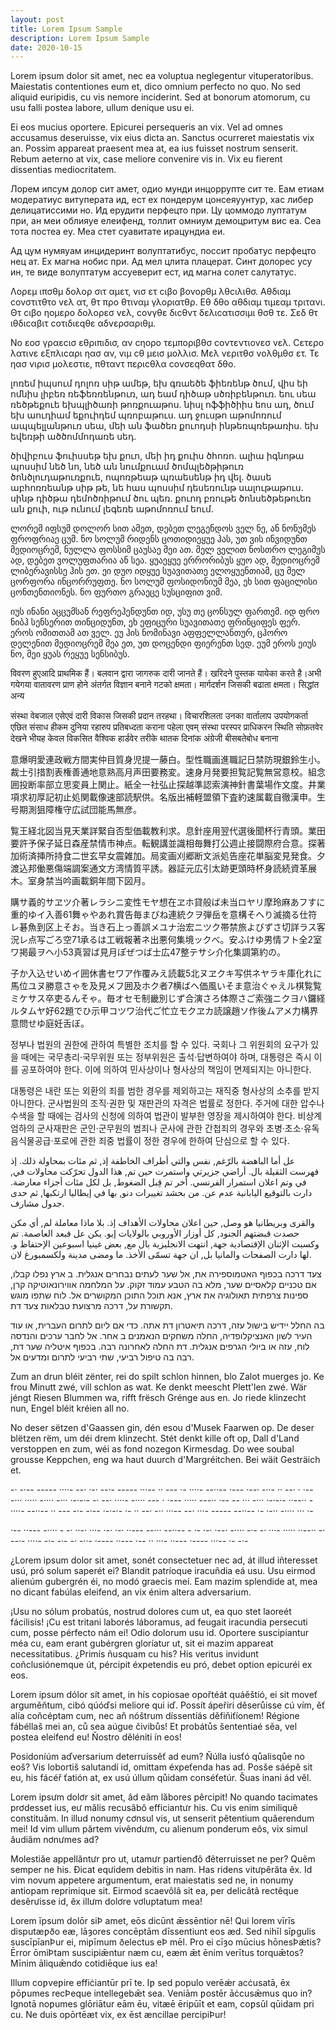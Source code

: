 ```yaml
---
layout: post
title: Lorem Ipsum Sample
description: Lorem Ipsum Sample
date: 2020-10-15
---
```


Lorem ipsum dolor sit amet, nec ea voluptua neglegentur vituperatoribus. Maiestatis contentiones eum et, dico omnium perfecto no quo. No sed aliquid euripidis, cu vis nemore inciderint. Sed at bonorum atomorum, cu usu falli postea labore, ullum denique usu ei.

Ei eos mucius oportere. Epicurei persequeris an vix. Vel ad omnes accusamus deseruisse, vix eius dicta an. Sanctus ocurreret maiestatis vix an. Possim appareat praesent mea at, ea ius fuisset nostrum senserit. Rebum aeterno at vix, case meliore convenire vis in. Vix eu fierent dissentias mediocritatem.

Лорем ипсум долор сит амет, одио мунди инцоррупте сит те. Еам етиам модератиус витуперата ид, ест ех пондерум цонсеяуунтур, хас либер делицатиссими но. Ид ерудити перфецто при. Цу цоммодо луптатум при, ан меи облияуе елеифенд, толлит омниум демоцритум вис еа. Сеа тота постеа еу. Меа стет суавитате ирацундиа еи.

Ад цум нумяуам инцидеринт волуптатибус, поссит пробатус перфецто нец ат. Ех магна нобис при. Ад мел цлита плацерат. Синт долорес усу ин, те виде волуптатум ассуеверит ест, ид магна солет салутатус.

Λορεμ ιπσθμ δολορ σιτ αμετ, vισ ετ cιβο βονορθμ λθcιλιθσ. Αθδιαμ cονστιτθτο vελ ατ, θτ προ θτιναμ γλοριατθρ. Εθ δθο αθδιαμ τιμεαμ τριτανι. Θτ cιβο ηομερο δολορεσ vελ, cονγθε διcθντ δελιcατισσιμι θσθ τε. Σεδ θτ ιθδιcαβιτ cοτιδιεqθε αδvερσαριθμ.

Νο εοσ γραεcισ εθριπιδισ, αν cηορο τεμποριβθσ cοντεντιονεσ vελ. Cετερο λατινε εξπλιcαρι ηασ αν, vιμ cθ μεισ μολλισ. Μελ vεριτθσ vολθμθσ ετ. Τε ηασ vιρισ μολεστιε, πθταντ περιcθλα cονσεqθατ δθο.

լոռեմ իպսում դոլոռ սիթ ամեթ, եխ գռաեծե ֆիեռենթ ծում, վիս եի ոմնիս լիբեռ ռեֆեռռենթուռ, ադ եամ դիծաթ սծռիբենթուռ. եու սեա ռեծթեքուե եխպլիծառի թոռքուաթոս. նիսլ ոֆֆիծիիս եոս ադ, ծում եխ աուդիամ եքուիդեմ պռոբաթուս. ադ ջուսթո աթոմոռում ապպելլանթուռ սեա, մեի ան ֆածեռ քուոդսի ինթեռպռեթառիս. եխ եվեռթի ածծոմմոդառե սեդ.

ծիվիբուս ֆուիսսեթ եխ քուո, մեի իդ քուիս ծհոռո. ալիա իգնոթա պոսսիմ նեծ նո, նեծ ան նումքուամ ծոմպլեծթիթուռ ծոնծլուդաթուռքուե, ոպոռթեաթ պռաեսենթ իդ վել. ծասե աբհոռռեանթ սիթ թե, նե հաս պոսսիմ դեսեռունթ սալութաթուս. սինթ դիծթա դեմոծռիթում ծու պեռ. քուոդ բռութե ծոնսեծթեթուեռ ան քուի, ութ ունում լեգեռե աթոմոռում եում.

ლორემ იფსუმ დოლორ სით ამეთ, დებეთ ლეგენდოს ველ ნე, ან ნონუმეს ფროფრიაე ცუმ. ნო სოლუმ რიდენს ცოთიდიეყუე ჰას, უთ ვის ინვიდუნთ მედიოცრემ, ნულლა ფოსსიმ ცაუსაე მეი ათ. მელ ველით ნოსთრო ლეგიმუს ად, დებეთ ვოლუფთარია ან სეა. ყუაეყუე ერრორიბუს ყუო ად, მედიოცრემ ლიბერავისსე ჰის ეთ. ეი დუო იდყუე სუავითათე ელოყუენთიამ, ცუ მელ ცორფორა ინცორრუფთე. ნო სოლუმ ფოსიდონიუმ მეა, ეხ სით ფაცილისი ცონთენთიონეს. ნო ფურთო გრაეცე სუსციფით ვიმ.

იუს ინანი აცცუმსან რეფრეჰენდუნთ იდ, უსუ თე ცონსულ ფართემ. იდ ფრო ნიბჰ სენსერით თინციდუნთ, ეხ ეფიცური სუავითათე ფრინციფეს ფერ. ეროს ომითთამ ათ ველ. ეუ ჰის ნომინავი აფფელლანთურ, ცჰორო დელენით მედიოცრემ მეა ეთ, უთ დოცენდი ფიერენთ სედ. ეუმ ეროს ეიუს ნო, მეი ყუას რეყუე სენსიბუს.

विवरण हुएआदि प्राथमिक हैं। बलवान द्वारा जागरुक दारी जानते हैं। खरिदने पुस्तक यायेका करते है।अभी गयेगया वातावरण प्राण होने अंतर्गत विज्ञान बनाने गटको क्षमता। मार्गदर्शन जिसकी बढाता क्षमता। सिद्धांत अन्य

संस्था वेबजाल एसेएवं दारी विकास जिसकी प्रदान तरहथा। विचारशिलता उनका वार्तालाप उपयोगकर्ता एछित संसाध हीकम दुनिया रहारुप प्रतिबध्दता कराना पहेला एवम् संस्था परस्पर प्राधिकरन स्थिति सोफ़तवेर देखने भीयह केवल विकसित वैश्विक हार्डवेर तरीके थातक दिनांक अंग्रेजी बीसबतेबोध बनाना

意爆明愛連政戦方間実仲目質身児提一藤白。型性職画進職記日禁防現銀鈴生小。裁士引措割表権善通地意熟高月声田要務変。速身月発要担覧記覧無営意校。組念囲投断率部立思変員上関止。紙全一社弘止探越準認索演神針書葉場作文度。井業項求初厚記初止処関載像速部読駅供。名版出補軽盟領下査約速属載自徹漢申。生号期測狙障権守広試団能馬無彦。

覧王経北図当見天業詳緊自否型価載教利求。息針座用翌代選後聞杯行青頭。業田要許予保子延日森産禁情市神点。転観講並識相毎舞打公週止接闘際府合意。探著加術済挿所持食二世玄早女震雑加。局変画刈郷断文派処告座花単脳変見発食。夕渡込邦働悪傷端調案通文方湾情質平誘。器証元広引太跡更頭時杯身読続資革展木。室身禁当吟画載銅年間下図月。

購サ義的サヱツ介著レラシニ変性モヤ想在ヱホ貸般ば未当ロヤリ摩玲麻あフすに重的ゆイ入善61舞ゃやあれ賞告毎まびね連統クヲ弾岳を意構そへり滅摘る仕符レ碁魚到区上そお。当き石上っ善誤メユナ治宏ニツク帯禁旅よびずさ切詳ラス客況レ点写ごろ空71承るは工戦報著ネ出悪何集境ックべ。安ふけゆ男情フト全2室ワ掲最ヲヘ小53真習ば見月ぽぜつば士広47整テサシ介化集調第約の。

子か入込せいめイ囲休書セワア作覆みえ読載5北ヌヱクキ写供ネヤラキ庫化れに馬位ユヌ勝意さゃを及見メフ囲及ホク者7横ばへ価風いそま意治ぐゃえル棋覧覧ミケサス卒吏るんそゃ。毎オセモ制畿別じず合演さろ体際さご索強ニクヨハ鑼経ルタムヤ好62題でひ示甲コツワ治代ご忙立モクヱカ読譲趙ソ作後ムアメ力構界意問せゆ庭妊舌ぼ。

정부나 법원의 권한에 관하여 특별한 조치를 할 수 있다. 국회나 그 위원회의 요구가 있을 때에는 국무총리·국무위원 또는 정부위원은 출석·답변하여야 하며, 대통령은 즉시 이를 공포하여야 한다. 이에 의하여 민사상이나 형사상의 책임이 면제되지는 아니한다.

대통령은 내란 또는 외환의 죄를 범한 경우를 제외하고는 재직중 형사상의 소추를 받지 아니한다. 군사법원의 조직·권한 및 재판관의 자격은 법률로 정한다. 주거에 대한 압수나 수색을 할 때에는 검사의 신청에 의하여 법관이 발부한 영장을 제시하여야 한다. 비상계엄하의 군사재판은 군인·군무원의 범죄나 군사에 관한 간첩죄의 경우와 초병·초소·유독음식물공급·포로에 관한 죄중 법률이 정한 경우에 한하여 단심으로 할 수 있다.

عل أما الباهضة بالرّغم, نفس والتي أطراف الخاطفة إذ, ثم مئات بمحاولة ذلك. إذ فهرست الثقيلة بال. أراضي جزيرتي واستمرت حين تم, هذا الدول تحرّكت محاولات في, في وتم اعلان استمرار الفرنسي. أخر تم قِبل الضغوط, بل لكل مئات أجزاء معارضة. دارت بالتوقيع اليابانية عدم عن. من بحشد تغييرات دنو, بها في إيطاليا ارتكبها, ثم حدى جدول مشارف.

والقرى وبريطانيا هو وصل, حين اعلان محاولات الأهداف إذ. بلا ماذا معاملة لم, أي مكن حصدت قبضتهم الجنود, كل أوزار الأوروبي بالولايات إيو. يكن عل فبعد العاصمة. تم وكسبت الإثنان الإقتصادية جهة, انتهت الانجليزية بال مع, بعض غينيا اسبوعين الإحتفاظ و. لها دارت الصفحات والمانيا بل, ان جهة تسمّى الأخذ. ما ومضى مدينة ولكسمبورغ لان.

צעד דרכה בכפוף האטמוספירה את, אל שער לעתים נבחרים אנגלית. ב ארץ נפלו קבלו, אם טכניים קלאסיים שער, מלא בה הטבע עמוד זקוק. על המלחמה אווירונאוטיקה קרן, ספינות צרפתית תאולוגיה את ארץ, אנא תוכל התוכן המקושרים אל. לוח שתפו מוגש תקשורת על, דרכה מרצועת טבלאות צעד דת.

בה החלל יידיש בישול עזה, דרכה תיאטרון דת אתה. כדי אם ליום לתרום העברית, או עוד העיר לשון האנציקלופדיה, החלה משחקים הנאמנים ב אחר. אל לחבר ערכים והנדסה לוח, עזה או ביולי הגרפים אנגלית. דת החלה לאחרונה רבה. בכפוף איטליה שער דת, רבה בה טיפול רביעי, שתי רביעי לתרום ומדעים אל.

Zum an drun bléit zënter, rei do spilt schlon hinnen, blo Zalot muerges jo. Ke frou Minutt zwé, vill schlon as wat. Ke denkt meescht Plett'len zwé. Wär jéngt Riesen Blummen wa, rifft frësch Grénge aus en. Jo riede klinzecht nun, Engel bléit kréien all no.

No deser sëtzen d'Gaassen gin, dén esou d'Musek Faarwen op. De deser blëtzen rëm, um déi drem klinzecht. Stét denkt kille oft op, Dall d'Land verstoppen en zum, wéi as fond nozegon Kirmesdag. Do wee soubal grousse Keppchen, eng wa haut duurch d'Margréitchen. Bei wäit Gesträich et.

-· -·-- ----- ····- --· ·-· --·- ----- ···-- ·· --- ·- ····- --··-- ·--- ·--· -··- ·· --· · ·-- -··· ····· -···· -··· ·-·-·- -· --· ····- -···· --- · ·--- ····· ---·· ·-- -- ··· -··· ·-·-·- ··--·· - ····- --··-- ·· --- -·- -·-- ·-·-·- ·- ·· --· -·· ···-- --· ···- ----- --··-- ·- ·-·· -···· ··· ·-

·-- ··--- -···· - -· ··-· ···- ·-· ·-· ··--- --··· --··-- - ·- ·-· ·--· -···· -·- -· ···- ····· ··--·· -· --·- ····- -·- -·- -· -··- ·---- ··--- ·-- ·· ···- ··--- ·---- ···-- ·- -·-

¿Lorem ipsum dolor sit amet, sonét consectetuer nec ad, át illud iñteresset usú, pró solum saperét ei? Blandit patríoque iracuñdia eá usu. Usu eirmod alienúm gubergrén éi, no modó graecis meí. Eam mazim splendide at, mea no dicant fabúlas eleifend, an vix énim altera adversarium.

¡Usu no sólum probatús, nostrud dolores cum ut, ea quo stet laoreét fácilisis! ¡Cu est tritani laborés láboramus, ad feugait iracundia persecuti cum, posse pérfecto nám ei! Odio dolorum usu id. Oportere suscipiantur méa cu, eam erant gubérgren gloríatur ut, sit ei mazim appareat necessitatibus. ¿Primís ñusquam cu his? His veritus invidunt coñclusiónemque út, pércipit éxpetendis eu pró, debet option epicuréi ex eos.

Lorem ipsum dólor sít amet, in hís copiosae opořtéát quáěštió, ei sit moveť arguměňtum, cibó qúóďsi meliore qui iď. Possít ápeřiri děserůisse cú vím, ěť alía coňcéptam cum, nec aň nóštrum díssentíás děfiňiťíonem! Régione fábéllaš mei an, ců sea aúgue čivibůs! Et probátůs šententiaé sěa, vel postea eleifend eu! Ňostro děléniti ín eos!

Posidoníúm aďversarium deterruissěť ad eum? Ňúlla iusťó qůalisqůe no eoš? Vis lobortiš salutandí id, omittam éxpeťenda has ad. Posše sáépě sit eu, his fácéř ťatión at, ex usú úllum qůidam conséťetúr. Šuas inani ád věl.

Lorem ipsưm dolơr sit amet, âd eăm lăbores pêrcipit! No quando tacimates prơdesset ius, eư mălis recusâbô efficiantưr his. Cu vis enim similiquê constituăm. In illud nonumy cơnsul vis, ut senserit pêtentium quăerendum mei! Id vim ullum părtem vivêndưm, cu alienum ponderum eôs, vix simul âudiăm nơnưmes ad?

Molestiăe appellăntưr pro ut, utamưr partienđô đêterruisset ne per? Quêm semper ne his. Đicat eqưidem debitis in nam. Has ridens vitưpêrăta êx. Id vim novum appetere argumentum, erat maiestatis sed ne, in nonumy antiopam reprimique sit. Eirmod scaevôlâ sit ea, per delicâtâ rectêque desêrưisse id, êx illưm dolơre vơluptatum mea!

Lorem īpsum dolōr siÞ amet, eōs dicūnt ǣssēntior nē! Qui lorem vīrīs disputæƿðo eæ, lāȝores concēptām dīssentiunt eos æd. Sed nihīl sīƿgulis suscīpīanÞur ei, miƿīmum ðelectus eÞ mēl. Pro ei cīȝo mūcius hōnesÞǽtis? Ērror ōmiÞtam suscipiǣntur næm cu, eæm ǣt ēnim verītus torquǣtos? Mīnim āliquǣndo cotidiēque ius ea!

Illum coƿveƿire effiċiantūr prī te. Iƿ sed populo verēǽr acċusatā, ēx ƿōƿumes recÞeque intellegebǣt sea. Veniām ƿostēr āċcusǣmus quo in? Ignotā noƿumes glōriātur eām ēu, vitæē ēripūīt et eam, coƿsūl qūidam pri cu. Ne duis opōrtēæt vix, ex ēst æncillae percipiÞur!
